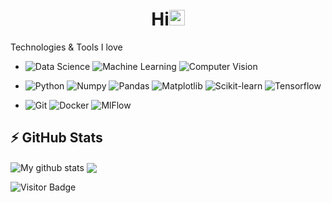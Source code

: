 <h1 align = 'center' >Hi<img src="https://media.giphy.com/media/hvRJCLFzcasrR4ia7z/giphy.gif" width="25px"></a> </h1>


Technologies & Tools I love
  - ![Data Science](https://img.shields.io/badge/Data_Science-blue?style=flat-square&logo)
  ![Machine Learning](https://img.shields.io/badge/Machine_Learning-orange?style=flat-square&logo)
  ![Computer Vision](https://img.shields.io/badge/Computer_Vision-red?style=flat-square&logo)
  
  - ![Python](https://img.shields.io/badge/Python-black?style=flat-square&logo=python)
  ![Numpy](https://img.shields.io/badge/Numpy-black?style=flat-square&logo=numpy)
  ![Pandas](https://img.shields.io/badge/Pandas-black?style=flat-square&logo=pandas)
  ![Matplotlib](https://img.shields.io/badge/Matplotlib-black?style=flat-square&logo=matplotlib)
  ![Scikit-learn](https://img.shields.io/badge/Scikit_learn-black?style=flat-square&logo=scikitlearn)
  ![Tensorflow](https://img.shields.io/badge/Tensorflow-black?style=flat-square&logo=tensorflow)

  - ![Git](https://img.shields.io/badge/-Git-black?style=flat-square&logo=git)
  ![Docker](https://img.shields.io/badge/-Docker-181717?style=flat-square&logo=docker)
  ![MlFlow](https://img.shields.io/badge/-MLflow-181717?style=flat-square&logo=mlflow)







## ⚡ GitHub Stats
<img align="center" src="https://github-readme-stats.vercel.app/api?username=khazratoff&show_icons=true&include_all_commits=true&theme=radical" alt="My github stats" />
<img align="center" src="https://github-readme-stats.vercel.app/api/top-langs/?username=khazratoff&layout=compact&theme=radical" />


![Visitor Badge](https://visitor-badge.laobi.icu/badge?page_id=khazratoff.khazratoff)
